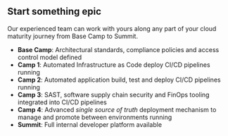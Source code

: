 ## Start something epic

Our experienced team can work with yours along any part of your cloud maturity journey from Base Camp to Summit.

- **Base Camp**: Architectural standards, compliance policies and access control model defined
- **Camp 1**: Automated Infrastructure as Code deploy CI/CD pipelines running
- **Camp 2**: Automated application build, test and deploy CI/CD pipelines running
- **Camp 3**: SAST, software supply chain security and FinOps tooling integrated into CI/CD pipelines
- **Camp 4**: Advanced _single source of truth_ deployment mechanism to manage and promote between environments running
- **Summit**: Full internal developer platform available

